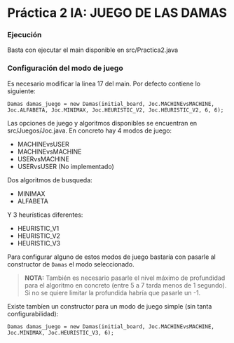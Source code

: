 # Práctica 2 IA: JUEGO DE LAS DAMAS

### Ejecución
Basta con ejecutar el main disponible en src/Practica2.java

### Configuración del modo de juego
Es necesario modificar la linea 17 del main. Por defecto contiene lo siguiente:
```
Damas damas_juego = new Damas(initial_board, Joc.MACHINEvsMACHINE, Joc.ALFABETA, Joc.MINIMAX, Joc.HEURISTIC_V2, Joc.HEURISTIC_V2, 6, 6);
``` 
Las opciones de juego y algoritmos disponibles se encuentran en src/Juegos/Joc.java. En concreto hay 4 modos de juego:
* MACHINEvsUSER
* MACHINEvsMACHINE
* USERvsMACHINE
* USERvsUSER (No implementado)

Dos algoritmos de busqueda:
* MINIMAX
* ALFABETA

Y 3 heurísticas diferentes:
* HEURISTIC_V1
* HEURISTIC_V2
* HEURISTIC_V3

Para configurar alguno de estos modos de juego bastaría con pasarle al constructor de ```Damas``` el modo seleccionado.

> **NOTA:** También es necesario pasarle el nivel máximo de profundidad para el algoritmo en concreto (entre 5 a 7 tarda menos de 1 segundo). Si no se quiere limitar la profundida habría que pasarle un -1.

Existe tambíen un constructor para un modo de juego simple (sin tanta configurabilidad):
```
Damas damas_juego = new Damas(initial_board, Joc.MACHINEvsMACHINE, Joc.MINIMAX, Joc.HEURISTIC_V3, 6);
```

